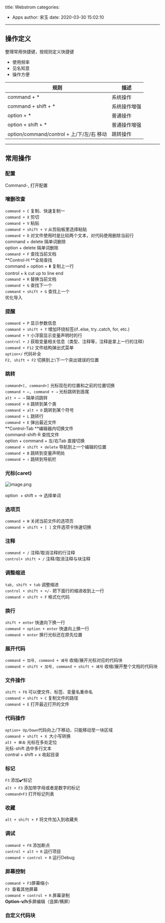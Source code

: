 title: Webstrom
categories:
 - Apps
author: 宋玉
date: 2020-03-30 15:02:10
---

## 操作定义
整理常用快捷键，按规则定义快捷键

- 使用频率
- 见名知意
- 操作方便




| 规则 | 描述 |
| --- | --- |
| command + * | 系统操作 |
| command + shift + *  | 系统操作增强 |
| option + *  | 普通操作 |
| option + shift + * | 普通操作增强 |
| option/command/control + 上/下/左/右 移动 | 跳转操作 |




---


## 常用操作

### 配置
Command-, 打开配置


### 增删改查
`command + C` 复制、快速复制一<br />`command + X` 剪切<br />`command + V` 粘贴<br />`command + shift + V` 从剪贴板里选择粘贴<br />`command + D` 对文件使用时是比较两个文本，对代码使用删除当前行<br />command + delete 隔单词删除<br />option + delete 隔单词删除<br />`command + F` 查找当前文档<br />**Control-H **全局查找<br />command + option + ⬇️ 复制上一行<br />control + k cut up to line end<br />`command + R` 替换当前文档<br />`command + G` 查找下一个<br />`command + shift + G` 查找上一个<br />优化导入<br />


### 提醒
`command + P` 显示参数信息<br />`command + shift + T` 增加环绕标签(if..else, try..catch, for, etc.)<br />`command + Y` 小浮窗显示变量声明时的行<br />`control + J` 获取变量相关信息（类型、注释等，注释是拿上一行的注释）<br />`command + F12` 文件结构弹出式菜单<br />`option+/` 代码补全<br />`F2, shift + F2` 切换到上\下一个突出错误的位置


### 跳转
`command+[, command+]` 光标现在的位置和之前的位置切换<br />`command + ←, command + →` 光标跳转到首尾    <br />`alt + ← →` 隔单词跳转<br />`command + O`  跳转到某个类<br />`command + alt + O` 跳转到某个符号<br />`command + L` 跳转行<br />`command + E` 弹出最近文件<br />**Control-Tab **编辑器内切换文件<br />command-shift-R 查找文件<br />option + command + 左/右Tab 直接切换<br />`command + shift + delete` 导航到上一个编辑的位置<br />`command + B` 跳转到变量声明处<br />`command + ↑` 跳转到导航栏


### 光标(caret)
![image.png](https://cdn.nlark.com/yuque/0/2019/png/394169/1574058359287-3a1361b7-5525-49f7-b716-a1239fe50923.png#align=left&display=inline&height=670&name=image.png&originHeight=670&originWidth=1529&size=167488&status=done&style=none&width=1529)<br />
<br />option  + shift + -> 选择单词<br />


### 选项页
`command + W` 关闭当前文件的选项页<br />`command + shift + [ ]` 文件选项卡快速切换


### 注释
`command + /` 注释/取消注释的行注释<br />`control+ shift + /` 注释/取消注释与块注释


### 调整缩进
`tab, shift + tab` 调整缩进<br />`control + shift + +/-` 把下面行的缩进收到上一行<br />`command + shift + F` 格式化代码


### 换行
`shift + enter` 快速向下换一行<br />`command + option + enter` 快速向上换一行<br />`command + enter` 换行光标还在原先位置


### 展开代码
`command + 加号, command + 减号` 收缩/展开光标对应的代码块<br />`command + shift + 加号, command + shift + 减号` 收缩/展开整个文档的代码块


### 文件操作
`shift + F6`   可以使文件、标签、变量名重命名<br />`command + shift + C` 复制文件的路径<br />`command + E`  打开最近打开的文件


### 代码操作
`option+ Up/Down`代码向上/下移动，只能移动至一块区域<br />`command + shift + X `大小写转换<br />`alt + 单击` 光标在多处定位<br />光标-shift 选中多行文本<br />contral + shift + x 收起目录


### 标记
`F3` 添加✔️标记<br />`alt + F3` 添加带字母或者是数字的标记<br />`command+F3` 打开标记列表


### 收藏
`alt + shift + F` 将文件加入到收藏夹


### 调试
`command + F8` 添加断点<br />`control + alt + R` 运行项目<br />`command + control + R` 运行Debug<br />


### 屏幕控制
`command + F3`屏幕缩小<br />`F3`  查看其他屏幕<br />`command + control + R` 屏幕录制<br />**Option-v/h**多屏编辑（竖屏/横屏）


### 自定义代码块
